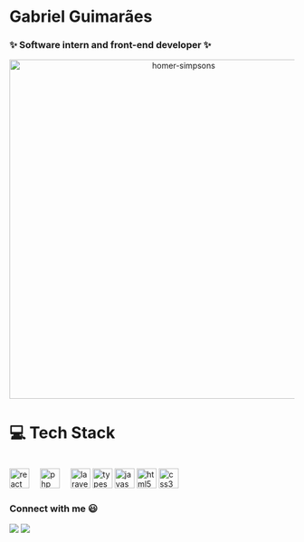 # Gabriel Guimarães
### ✨ Software intern and front-end developer ✨


<p align="center">
 <img src="https://pngimg.com/uploads/simpsons/simpsons_PNG8.png" alt="homer-simpsons" height="600">
</p>

<h1>💻   Tech Stack</h1>

<div style="display: inline_block"><br>
 <span>
  <img src="https://cdn-media-1.freecodecamp.org/images/1*jnqXL4Q-iW0qxodFDTxyFQ.jpeg" alt="react" height="35" width="35">
 </span>
  <span style="margin:15px">
  <img src="https://upload.wikimedia.org/wikipedia/commons/thumb/2/27/PHP-logo.svg/800px-PHP-logo.svg.png" alt="php" height="35" width="35">
 </span>
 <span>
  <img src="https://upload.wikimedia.org/wikipedia/commons/thumb/9/9a/Laravel.svg/800px-Laravel.svg.png" alt="laravel" height="35" width="35">
 </span>
 <span>
  <img src="https://procoders.tech/wp-content/uploads/2020/11/Typescript_logo_2020.svg" alt="typescript" height="35" width="35">
 </span>
 <span>
  <img src="https://usefulangle.com/img/thumb/javascript.png" alt="javascript" height="35" width="35">
 </span>
 <span>
  <img src="https://logodownload.org/wp-content/uploads/2016/10/html5-logo-9.png" alt="html5" height="35" width="35">
 </span>
 <span>
  <img src="https://logospng.org/download/css-3/logo-css-3-2048.png" alt="css3" height="35" width="35">
 </span>
</div>

### Connect with me 😃

<div>     
  <a href = "mailto:gabeguimaraes13@gmail.com" target="_blank"><img src="https://img.shields.io/badge/-Gmail-%23333?style=for-the-badge&logo=gmail&logoColor=white"></a>
  <a href="https://www.instagram.com/gabedaltro/" target="_blank"><img src="https://img.shields.io/badge/-instagram-%230077B5?style=for-the-badge&logo=instagram&logoColor=white" target="blank"></a> 
</div>

